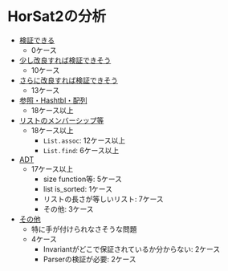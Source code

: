 
# HorSat2の分析

+ [検証できる](./ReallyPossible.md)
    + 0ケース
+ [少し改良すれば検証できそう](./Possible.md)
    + 10ケース
+ [さらに改良すれば検証できそう](./TrivialProblem.md)
    + 13ケース
+ [参照・Hashtbl・配列](./Reference-Hashtbl-Array.md)
    + 18ケース以上
+ [リストのメンバーシップ等](./ListMembership.md)
    + 18ケース以上
        + `List.assoc`: 12ケース以上
        + `List.find`: 6ケース以上
+ [ADT](./ADT.md)
    + 17ケース以上
        + size function等: 5ケース
        + list is_sorted: 1ケース
        + リストの長さが等しいリスト: 7ケース
        + その他: 3ケース
+ [その他](./Others.md)
    + 特に手が付けられなさそうな問題
    + 4ケース
        + Invariantがどこで保証されているか分からない: 2ケース
            <!-- + TODO elim_fun_from_*を追加 -->
        + Parserの検証が必要: 2ケース

